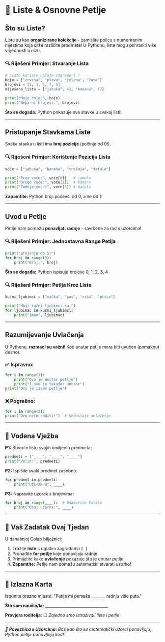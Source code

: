 # 🐍 Liste & Osnovne Petlje

## Što su Liste?
Liste su kao **organizirane kolekcije** - zamislite policu s numeriranim mjestima koja drže različite predmete! U Pythonu, liste mogu pohraniti više vrijednosti u nizu.

### 🔍 Riješeni Primjer: Stvaranje Lista

```python
# Liste koriste uglate zagrade [ ]
boje = ["crvena", "plava", "zelena", "žuta"]
brojevi = [1, 3, 5, 7, 9]
miješana_lista = ["jabuka", 42, "banana", 17]

print("Moje boje:", boje)
print("Neparni brojevi:", brojevi)
```

**Što se događa:** Python prikazuje sve stavke u svakoj listi!

---

## Pristupanje Stavkama Liste
Svaka stavka u listi ima **broj pozicije** (počinje od 0!).

### 🔍 Riješeni Primjer: Korištenje Pozicija Lista

```python
voće = ["jabuka", "banana", "trešnja", "datula"]

print("Prvo voće:", voće[0])   # jabuka
print("Drugo voće:", voće[1])  # banana
print("Zadnje voće:", voće[3]) # datula
```

**Zapamtite:** Python broji počevši od 0, a ne od 1!

---

## Uvod u Petlje
Petlje nam pomažu **ponavljati radnje** - savršene za rad s uzorcima!

### 🔍 Riješeni Primjer: Jednostavna Range Petlja

```python
print("Brojanje do 5:")
for broj in range(5):
    print("Broj:", broj)
```

**Što se događa:** Python ispisuje brojeve 0, 1, 2, 3, 4

### 🔍 Riješeni Primjer: Petlja Kroz Liste

```python
kućni_ljubimci = ["mačka", "pas", "riba", "ptica"]

print("Moji kućni ljubimci su:")
for ljubimac in kućni_ljubimci:
    print("Imam", ljubimac)
```

---

## Razumijevanje Uvlačenja
U Pythonu, **razmaci su važni**! Kod unutar petlje mora biti uvučen (pomaknut desno).

### ✅ Ispravno:
```python
for i in range(3):
    print("Ovo je unutar petlje")
    print("I ovo je također unutar")
print("Ovo je izvan petlje")
```

### ❌ Pogrešno:
```python
for i in range(3):
print("Ovo neće raditi!")  # Nedostaje uvlačenje
```

---

## 📝 Vođena Vježba

**P1:** Stvorite listu svojih omiljenih predmeta:
```python
predmeti = ["____", "____", "____"]
print("Volim:", predmeti)
```

**P2:** Ispišite svaki predmet zasebno:
```python
for predmet in predmeti:
    print("Uživam u", ____)
```

**P3:** Napravite uzorak s brojevima:
```python
for broj in range(____):  # Odaberite koliko
    print("Broj uzorka:", ____)
```

---

## 🚀 Vaš Zadatak Ovaj Tjedan
U današnjoj Colab bilježnici:
1. Tražite **liste** s uglatim zagradama `[ ]`
2. Pronađite **for petlje** koje ponavljaju radnje
3. Primijetite kako **uvlačenje** pokazuje što je unutar petlje
4. **Zapamtite:** Petlje nam pomažu automatski stvarati uzorke!

---

## 🎯 Izlazna Karta
Ispunite prazno mjesto: "Petlja mi pomaže _______ radnju više puta."

**Što sam naučio/la:** ________________________________

**Provjera roditelja:** ☐ *Zajedno smo istraživali liste i petlje*

---

*🔄 **Poveznica s Uzorcima:** Baš kao što se matematički uzorci ponavljaju, Python petlje ponavljaju kod!*